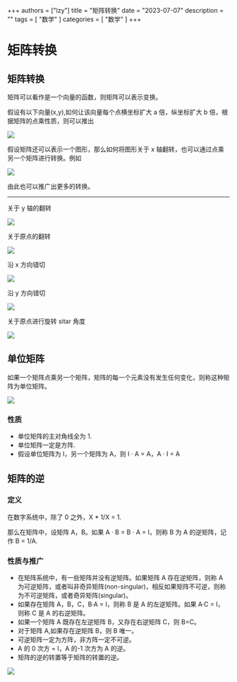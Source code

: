 +++
authors = ["lzy"]
title = "矩阵转换"
date = "2023-07-07"
description = ""
tags = [
    "数学"
]
categories = [
    "数学"
]
+++

# 矩阵转换

## 矩阵转换

矩阵可以看作是一个向量的函数，则矩阵可以表示变换。

假设有以下向量(x,y),如何让该向量每个点横坐标扩大 a 倍，纵坐标扩大 b 倍，根据矩阵的点乘性质，则可以推出

![](../static/TIyzbIEPfoPDCQx0SILcrgFbnAc.png)

假设矩阵还可以表示一个图形，那么如何将图形关于 x 轴翻转，也可以通过点乘另一个矩阵进行转换。例如

![](../static/Ip3GbprvdoXxMXxqQIDcJrMwnBb.png)

由此也可以推广出更多的转换。

---

关于 y 轴的翻转

![](../static/QK9bbhbT7on7cAxjaOBcO0cjn2f.png)

关于原点的翻转

![](../static/TQYQbJe47ojBEVxWoWVc99eYnCc.png)

沿 x 方向错切

![](../static/GCJIbwoxvoBHOpxHdXUcDJ8Dnth.png)

沿 y 方向错切

![](../static/Yczyb8X0Yoff4Ox11rmc9gkxnmM.png)

关于原点进行旋转 sitar 角度

![](../static/NEhTbJvkAojO18x2se0cWB6dnQb.png)

## 单位矩阵

如果一个矩阵点乘另一个矩阵，矩阵的每一个元素没有发生任何变化，则称这种矩阵为单位矩阵。

![](../static/AwiQbXbzvopNAGxKrL9cbUgtn2y.png)

### 性质

- 单位矩阵的主对角线全为 1.
- 单位矩阵一定是方阵.
- 假设单位矩阵为 I，另一个矩阵为 A，则 I · A = A，A · I = A

## 矩阵的逆

### 定义

在数字系统中，除了 0 之外，X * 1/X = 1.

那么在矩阵中，设矩阵 A，B。如果 A · B = B · A = I，则称 B 为 A 的逆矩阵，记作 B = 1/A.

### 性质与推广

- 在矩阵系统中，有一些矩阵并没有逆矩阵。如果矩阵 A 存在逆矩阵，则称 A 为可逆矩阵，或者叫非奇异矩阵(non-singular)，相反如果矩阵不可逆，则称为不可逆矩阵，或者奇异矩阵(singular)。
- 如果存在矩阵 A，B，C，B·A = I，则称 B 是 A 的左逆矩阵。如果 A·C = I，则称 C 是 A 的右逆矩阵。
- 如果一个矩阵 A 既存在左逆矩阵 B，又存在右逆矩阵 C，则 B=C。
- 对于矩阵 A,如果存在逆矩阵 B，则 B 唯一。
- 可逆矩阵一定为方阵，非方阵一定不可逆。
- A 的 0 次方 = I，A 的-1 次方为 A 的逆。
- 矩阵的逆的转置等于矩阵的转置的逆。

![](../static/WkaFbaZYBoBf94x7RJ5cuTd1nTc.png)

